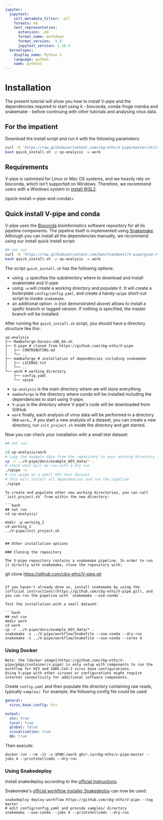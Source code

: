 ```yaml
---
jupyter:
  jupytext:
    cell_metadata_filter: -all
    formats: md
    text_representation:
      extension: .md
      format_name: markdown
      format_version: '1.3'
      jupytext_version: 1.16.4
  kernelspec:
    display_name: Python 3
    language: python
    name: python3
---
```


<!-- markdownlint-configure-file { "MD010": { "ignore_code_languages" : [ "tsv", "bash" ] } } -->

# Installation

The present tutorial will show you how to install V-pipe and the dependencies required to start using it - bioconda, conda-froge mamba and snakemake - before continuing with other tutorials and analysing virus data.

## For the impatient

Download the install script and run it with the following parameters:

```bash
curl -O 'https://raw.githubusercontent.com/cbg-ethz/V-pipe/master/utils/quick_install.sh'
bash quick_install.sh -p vp-analysis -w work

```

## Requirements

V-pipe is optimized for Linux or Mac OS systems, and we heavily rely on bioconda, which isn't supported on Windows. Therefore, we recommend users with a Windows system to [install WSL2](https://learn.microsoft.com/en-us/windows/wsl/install).

(quick-install-v-pipe-and-conda)=
## Quick install V-pipe and conda

V-pipe uses the [Bioconda](https://bioconda.github.io/) bioinformatics software repository for all its pipeline components. The pipeline itself is implemented using [Snakemake](https://snakemake.readthedocs.io/en/stable/). Although you can install all the dependencies manually, we recommend using our install quick install script:

```bash
## not run
curl -O 'https://raw.githubusercontent.com/GeertvanGeest/V-pipe/gsod-rtd/utils/quick_install.sh'
bash quick_install.sh -p vp-analysis -w work
```

The script `quick_install.sh` has the following options:

* using `-p` specifies the subdirectory where to download and install snakemake and V-pipe
* using `-w` will create a working directory and populate it. It will create a boilerplate `config/config.yaml`, and create a handy `vpipe` short-cut script to invoke `snakemake`.
* an additional option `-b` (not demonstrated above) allows to install a spefic branch or tagged version. If nothing is specified, the master branch will be installed.

After running the `quick_install.sh` script, you should have a directory structure like this:

```text
vp-analysis
├── Mambaforge-Darwin-x86_64.sh
├── V-pipe # cloned from https://github.com/cbg-ethz/V-pipe
│   ├── CONTRIBUTING.md
│   └── ..
├── mambaforge # installation of dependencies including snakemake
│   ├── LICENSE.txt
│   └── ..
└── work # working directory
    ├── config.yaml
    └── vpipe
```

- `vp-analysis` is the main directory where we will store everything.
- `mambaforge` is the directory where conda will be installed including the dependencies to start using V-pipe.
- `V-pipe` is the directory where V-pipe's code will be downloaded from GitHub
- `work` finally, each analysis of virus data will be performed in a directory like `work…`. If you start a new analysis of a dataset, you can create a new directory, run `init_project.sh` inside the directory and get started.

Now you can check your installation with a small test dataset:

```bash
## not run

cd vp-analysis/work
# copy the example data from the repository to your working directory
cp -r ../V-pipe/docs/example_HIV_data/* .
# check what will be run with a dry run
./vpipe -n
# run vpipe on a small HIV test dataset
# this will install all dependencies and run the pipeline
./vpipe 
```

```{tip}
To create and populate other new working directories, you can call `init_project.sh` from within the new directory:

```bash
## not run
cd vp-analysis/

mkdir -p working_2
cd working_2
../V-pipe/init_project.sh

```
```

## Other installation options

### Cloning the repository 

The V-pipe repository contains a snakemake pipeline. In order to run it directly with snakemake, clone the repository with:

```
git clone https://github.com/cbg-ethz/V-pipe.git
```

If you haven't already done so, install snakemake by using the [official instructions](https://github.com/cbg-ethz/V-pipe.git), and you can run the pipeline with `snakemake --use-conda`. 

Test the installation with a small dataset: 

```bash
## not run
mkdir work
cd work
cp -r ../V-pipe/docs/example_HIV_data/* .
snakemake -s ../V-pipe/workflow/Snakefile --use-conda --dry-run
snakemake -s ../V-pipe/workflow/Snakefile --use-conda --cores 4
```

### Using Docker

```{note}
Note: the [docker image](https://github.com/cbg-ethz/V-pipe/pkgs/container/v-pipe) is only setup with components to run the workflow for HIV and SARS-CoV-2 virus base configurations.
Using V-pipe with other viruses or configurations might require internet connectivity for additional software components.
```

Create `config.yaml` and then populate the directory containing raw reads, typically `samples/`.
For example, the following config file could be used:

```yaml
general:
  virus_base_config: hiv

output:
  snv: true
  local: true
  global: false
  visualization: true
  QA: true
```

Then execute:

```
docker run --rm -it -v $PWD:/work ghcr.io/cbg-ethz/v-pipe:master --jobs 4 --printshellcmds --dry-run
```

### Using Snakedeploy

Install snakedeploy according to the [official instructions](https://snakedeploy.readthedocs.io/en/latest/getting_started/installation.html).

Snakemake's [official workflow installer Snakedeploy](https://snakemake.github.io/snakemake-workflow-catalog/?usage=cbg-ethz/V-pipe) can now be used:

```
snakedeploy deploy-workflow https://github.com/cbg-ethz/V-pipe --tag master .
# edit config/config.yaml and provide samples/ directory
snakemake --use-conda --jobs 4 --printshellcmds --dry-run
```
